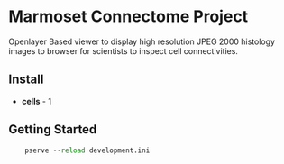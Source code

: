 # Marmoset Connectome Project

Openlayer Based viewer to display high resolution JPEG 2000 histology images to browser for scientists to inspect cell connectivities.

## Install

* **cells** - 1

## Getting Started

```python
    pserve --reload development.ini
```

